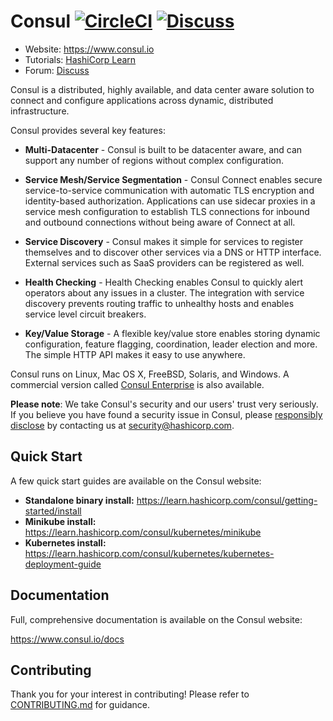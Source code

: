 # Consul [![CircleCI](https://circleci.com/gh/hashicorp/consul/tree/master.svg?style=svg)](https://circleci.com/gh/hashicorp/consul/tree/master) [![Discuss](https://img.shields.io/badge/discuss-consul-ca2171.svg?style=flat)](https://discuss.hashicorp.com/c/consul)

* Website: https://www.consul.io
* Tutorials: [HashiCorp Learn](https://learn.hashicorp.com/consul)
* Forum: [Discuss](https://discuss.hashicorp.com/c/consul)

Consul is a distributed, highly available, and data center aware solution to connect and configure applications across dynamic, distributed infrastructure.

Consul provides several key features:

* **Multi-Datacenter** - Consul is built to be datacenter aware, and can
  support any number of regions without complex configuration.
  
* **Service Mesh/Service Segmentation** - Consul Connect enables secure service-to-service
  communication with automatic TLS encryption and identity-based authorization. Applications 
  can use sidecar proxies in a service mesh configuration to establish TLS 
  connections for inbound and outbound connections without being aware of Connect at all. 
  
* **Service Discovery** - Consul makes it simple for services to register
  themselves and to discover other services via a DNS or HTTP interface.
  External services such as SaaS providers can be registered as well.

* **Health Checking** - Health Checking enables Consul to quickly alert
  operators about any issues in a cluster. The integration with service
  discovery prevents routing traffic to unhealthy hosts and enables service
  level circuit breakers.

* **Key/Value Storage** - A flexible key/value store enables storing
  dynamic configuration, feature flagging, coordination, leader election and
  more. The simple HTTP API makes it easy to use anywhere.

Consul runs on Linux, Mac OS X, FreeBSD, Solaris, and Windows. A commercial
version called [Consul Enterprise](https://www.hashicorp.com/products/consul)
is also available.

**Please note**: We take Consul's security and our users' trust very seriously. If you
believe you have found a security issue in Consul, please [responsibly disclose](https://www.hashicorp.com/security#vulnerability-reporting) by
contacting us at security@hashicorp.com.

## Quick Start

A few quick start guides are available on the Consul website:

* **Standalone binary install:** https://learn.hashicorp.com/consul/getting-started/install
* **Minikube install:** https://learn.hashicorp.com/consul/kubernetes/minikube
* **Kubernetes install:** https://learn.hashicorp.com/consul/kubernetes/kubernetes-deployment-guide

## Documentation

Full, comprehensive documentation is available on the Consul website:

https://www.consul.io/docs

## Contributing

Thank you for your interest in contributing! Please refer to [CONTRIBUTING.md](https://github.com/hashicorp/consul/blob/master/.github/CONTRIBUTING.md) for guidance.
